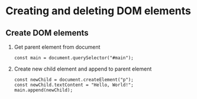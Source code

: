 # Creating and deleting DOM elements

## Create DOM elements

1. Get parent element from document
    ```
    const main = document.querySelector("#main");
    ```

2. Create new child element and append to parent element
    ```
    const newChild = document.createElement("p");
    const newChild.textContent = "Hello, World!";
    main.append(newChild);
    ```
